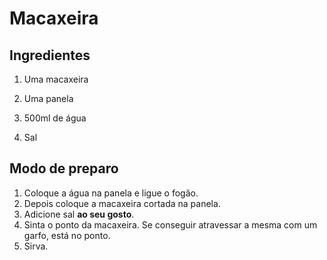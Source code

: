 # Macaxeira  



## Ingredientes ##

1. Uma macaxeira

2. Uma panela

3. 500ml de água

4. Sal

   

## Modo de preparo ##

1. Coloque a água na panela e ligue o fogão.
2. Depois coloque a macaxeira cortada na panela.
3. Adicione sal **ao seu gosto**.
4. Sinta o ponto da macaxeira. Se conseguir atravessar a mesma com um garfo, está no ponto.
5. Sirva.